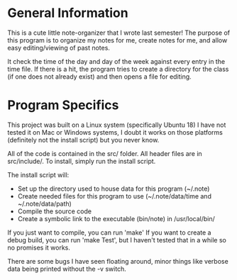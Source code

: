 # General Information
This is a cute little note-organizer that I wrote last semester!
The purpose of this program is to organize my notes for me, create notes for me, and allow easy editing/viewing of past notes.

It check the time of the day and day of the week against every entry in the time file.
If there is a hit, the program tries to create a directory for the class (if one does not already exist) and then opens a file for editing.


# Program Specifics
This project was built on a Linux system (specifically Ubuntu 18)
I have not tested it on Mac or Windows systems, I doubt it works on those platforms (definitely not the install script) but you never know.

All of the code is contained in the src/ folder.
All header files are in src/include/.
To install, simply run the install script.

The install script will:  
- Set up the directory used to house data for this program (\~/.note)
- Create needed files for this program to use (\~/.note/data/time and \~/.note/data/path)
- Compile the source code
- Create a symbolic link to the executable (bin/note) in /usr/local/bin/

If you just want to compile, you can run 'make'
If you want to create a debug build, you can run 'make Test', but I haven't tested that in a while so no promises it works.

There are some bugs I have seen floating around, minor things like verbose data being printed without the -v switch.
